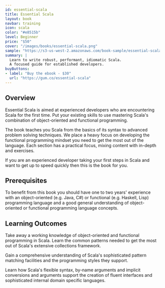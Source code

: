 ```yaml
---
id: essential-scala
title: Essential Scala
layout: book
navbar: training
icon: scala
color: "#e8515b"
level: Beginner
price: "$50"
cover: "/images/books/essential-scala.png"
sample: "https://s3-us-west-2.amazonaws.com/book-sample/essential-scala-preview-with-full-toc.pdf"
summary: |
  Learn to write robust, performant, idiomatic Scala.
  A focused guide for established developers.
buyButtons:
- label: "Buy the ebook - $30"
  url: "https://gum.co/essential-scala"
---
```


## Overview

Essential Scala is aimed at experienced developers who are encountering Scala for the first time. Put your existing skills to use mastering Scala's combination of object-oriented and functional programming.

The book teaches you Scala from the basics of its syntax to advanced problem solving techniques. We place a heavy focus on developing the functional programming mindset you need to get the most out of the language. Each section has a practical focus, mixing content with in-depth and exercises.

If you are an experienced developer taking your first steps in Scala and want to get up to speed quickly then this is the book for you.

## Prerequisites

To benefit from this book you should have one to two years' experience with an object-oriented (e.g. Java, C#) or functional (e.g. Haskell, Lisp) programming language and a good general understanding of object-oriented or functional programming language concepts.

## Learning Outcomes

Take away a working knowledge of object-oriented and functional programming in Scala. Learn the common patterns needed to get the most out of Scala's extensive collections framework.

Gain a comprehensive understanding of Scala's sophisticated pattern matching facilities and the programming styles they support.

Learn how Scala's flexible syntax, by-name arguments and implicit conversions and arguments support the creation of fluent interfaces and sophisticated internal domain specific languages.
